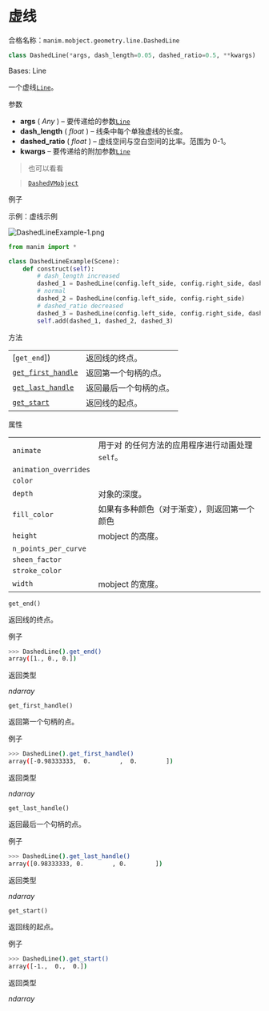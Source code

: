 # 虚线

合格名称：`manim.mobject.geometry.line.DashedLine`

```py
class DashedLine(*args, dash_length=0.05, dashed_ratio=0.5, **kwargs)
```

Bases: Line

一个虚线[`Line`]()。

参数

- **args** ( _Any_ ) – 要传递给的参数[`Line`]()
- **dash_length** ( _float_ ) – 线条中每个单独虚线的长度。
- **dashed_ratio** ( _float_ ) – 虚线空间与空白空间的比率。范围为 0-1。
- **kwargs** – 要传递给的附加参数[`Line`]()

> 也可以看看

> [`DashedVMobject`]()

例子

示例：虚线示例

![DashedLineExample-1.png](../static/DashedLineExample-1.png)

```py
from manim import *

class DashedLineExample(Scene):
    def construct(self):
        # dash_length increased
        dashed_1 = DashedLine(config.left_side, config.right_side, dash_length=2.0).shift(UP*2)
        # normal
        dashed_2 = DashedLine(config.left_side, config.right_side)
        # dashed_ratio decreased
        dashed_3 = DashedLine(config.left_side, config.right_side, dashed_ratio=0.1).shift(DOWN*2)
        self.add(dashed_1, dashed_2, dashed_3)
```

方法

|||
|-|-|
[`get_end`])|返回线的终点。
[`get_first_handle`]()|返回第一个句柄的点。
[`get_last_handle`]()|返回最后一个句柄的点。
[`get_start`]()|返回线的起点。


属性

|||
|-|-|
`animate`|用于对 的任何方法的应用程序进行动画处理`self`。
`animation_overrides`|
`color`|
`depth`|对象的深度。
`fill_color`|如果有多种颜色（对于渐变），则返回第一个颜色
`height`|mobject 的高度。
`n_points_per_curve`|
`sheen_factor`|
`stroke_color`|
`width`|mobject 的宽度。


`get_end()`

返回线的终点。

例子

```sh
>>> DashedLine().get_end()
array([1., 0., 0.])
```

返回类型

_ndarray_

`get_first_handle()`

返回第一个句柄的点。

例子

```sh
>>> DashedLine().get_first_handle()
array([-0.98333333,  0.        ,  0.        ])
```

返回类型

_ndarray_

`get_last_handle()`

返回最后一个句柄的点。

例子

```sh
>>> DashedLine().get_last_handle()
array([0.98333333, 0.        , 0.        ])
```

返回类型

_ndarray_

`get_start()`

返回线的起点。

例子

```sh
>>> DashedLine().get_start()
array([-1.,  0.,  0.])
```

返回类型

_ndarray_
